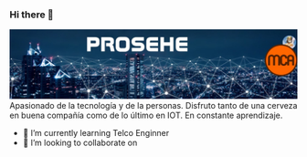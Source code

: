 ### Hi there 👋

<!--
**prosehe/prosehe** is a ✨ _special_ ✨ repository because its `README.md` (this file) appears on your GitHub profile.

Here are some ideas to get you started:

- 🔭 I’m currently working on ...
- 🌱 I’m currently learning ...
- 👯 I’m looking to collaborate on ...
- 🤔 I’m looking for help with ...
- 💬 Ask me about ...
- 📫 How to reach me: ...
- 😄 Pronouns: ...
- ⚡ Fun fact: ...
-->
![cab](https://github.com/prosehe/prosehe/blob/main/Banner.jpg)
Apasionado de la tecnología y de la personas. Disfruto tanto de una cerveza en buena compañía como de lo último en IOT. En constante aprendizaje.
- 🌱 I’m currently learning Telco Enginner
- 👯 I’m looking to collaborate on 
